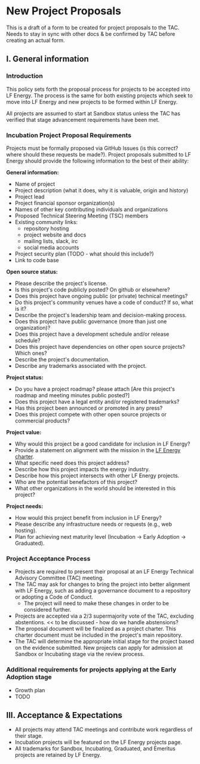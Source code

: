 New Project Proposals
=====================

This is a draft of a form to be created for project proposals to the TAC. Needs to stay in sync with other docs & be confirmed by TAC before creating an actual form.

I. General information
----------------------

### Introduction

This policy sets forth the proposal process for projects to be accepted into LF Energy. The process is the same for both existing projects which seek to move into LF Energy and new projects to be formed within LF Energy.

All projects are assumed to start at Sandbox status unless the TAC has verified that stage advancement requirements have been met.

### Incubation Project Proposal Requirements

Projects must be formally proposed via GitHub Issues (is this correct? where should these requests be made?). Project proposals submitted to LF Energy should provide the following information to the best of their ability:

**General information:**

- Name of project
- Project description (what it does, why it is valuable, origin and history)
- Project lead
- Project financial sponsor organization(s)
- Names of other key contributing individuals and organizations
- Proposed Technical Steering Meeting (TSC) members
- Existing community links:
   - repository hosting
   - project website and docs
   - mailing lists, slack, irc
   - social media accounts
- Project security plan (TODO - what should this include?)
- Link to code base

**Open source status:**

- Please describe the project's license.
- Is this project's code publicly posted? On github or elsewhere?
- Does this project have ongoing public (or private) technical meetings?
- Do this project's community venues have a code of conduct? If so, what is it?
- Describe the project's leadership team and decision-making process.
- Does this project have public governance (more than just one organization)?
- Does this project have a development schedule and/or release schedule?
- Does this project have dependencies on other open source projects? Which ones?
- Describe the project's documentation.
- Describe any trademarks associated with the project.

**Project status:**

- Do you have a project roadmap? please attach [Are this project's roadmap and meeting minutes public posted?]
- Does this project have a legal entity and/or registered trademarks?
- Has this project been announced or promoted in any press?
- Does this project compete with other open source projects or commercial products?

**Project value:**

- Why would this project be a good candidate for inclusion in LF Energy?
- Provide a statement on alignment with the mission in the [LF Energy charter](lf-energy-charter.md).
- What specific need does this project address?
- Describe how this project impacts the energy industry.
- Describe how this project intersects with other LF Energy projects.
- Who are the potential benefactors of this project?
- What other organizations in the world should be interested in this project?

**Project needs:**
- How would this project benefit from inclusion in LF Energy?
- Please describe any infrastructure needs or requests (e.g., web hosting).
- Plan for achieving next maturity level (Incubation -> Early Adoption -> Graduated).


### Project Acceptance Process

- Projects are required to present their proposal at an LF Energy Technical Advisory Committee (TAC) meeting.
- The TAC may ask for changes to bring the project into better alignment with LF Energy, such as adding a governance document to a repository or adopting a Code of Conduct.
  - The project will need to make these changes in order to be considered further.
- Projects are accepted via a 2/3 supermajority vote of the TAC, excluding abstentions. << to be discussed - how do we handle abstensions?
- The proposal document will be finalized as a project charter. This charter document must be included in the project's main repository.
- The TAC will determine the appropriate initial stage for the project based on the evidence submitted. New projects can apply for admission at Sandbox or Incubating stage via the review process.


### Additional requirements for projects applying at the Early Adoption stage

- Growth plan
- TODO

III. Acceptance & Expectations
------------------------------

- All projects may attend TAC meetings and contribute work regardless of their stage.
- Incubation projects will be featured on the LF Energy projects page.
- All trademarks for Sandbox, Incubating, Graduated, and Emeritus projects are retained by LF Energy.
